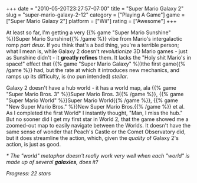 +++
date = "2010-05-20T23:27:57-07:00"
title = "Super Mario Galaxy 2"
slug = "super-mario-galaxy-2-12"
category = ["Playing A Game"]
game = ["Super Mario Galaxy 2"]
platform = ["Wii"]
rating = ["Awesome"]
+++

At least so far, I'm getting a very {{% game "Super Mario Sunshine" %}}Super Mario Sunshine{{% /game %}} vibe from Mario's intergalactic romp <i>part deux</i>.  If you think that's a bad thing, you're a terrible person; what I mean is, while Galaxy 2 doesn't <i>revolutionize</i> 3D Mario games - just as Sunshine didn't - it <b>greatly refines</b> them.  It lacks the "Holy shit Mario's in space!" effect that {{% game "Super Mario Galaxy" %}}the first game{{% /game %}} had, but the rate at which it introduces new mechanics, and ramps up its difficulty, is (no pun intended) <i>stellar</i>.

Galaxy 2 doesn't have a hub world - it has a world map, ala {{% game "Super Mario Bros. 3" %}}Super Mario Bros. 3{{% /game %}}, {{% game "Super Mario World" %}}Super Mario World{{% /game %}}, {{% game "New Super Mario Bros." %}}New Super Mario Bros.{{% /game %}} et al.  As I completed the first World* I instantly thought, "Man, I miss the hub."  But no sooner did I get my first star in World 2, that the game showed me a zoomed-out map to easily navigate between the Worlds.  It doesn't have the same sense of wonder that Peach's Castle or the Comet Observatory did, but it does streamline the action, which, given the <i>quality</i> of Galaxy 2's action, is just as good.

<i>* The "world" metaphor doesn't really work very well when each "world" is made up of several <b>galaxies</b>, does it?</i>

<i>Progress: 22 stars</i>